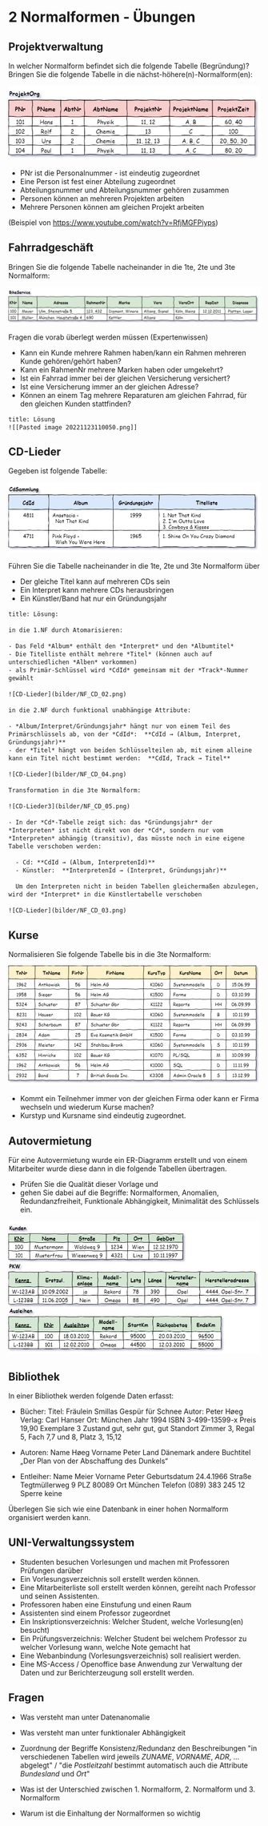 # 2 Normalformen - Übungen

## Projektverwaltung

In welcher Normalform befindet sich die folgende Tabelle (Begründung)? Bringen Sie die folgende Tabelle in die nächst-höhere(n)-Normalform(en):

![Projekt](bilder/NF_Projekt_01.png)

- PNr ist die Personalnummer - ist eindeutig zugeordnet
- Eine Person ist fest einer Abteilung zugeordnet
- Abteilungsnummer und Abteilungsnummer gehören zusammen
- Personen können an mehreren Projekten arbeiten
- Mehrere Personen können am gleichen Projekt arbeiten

(Beispiel von https://www.youtube.com/watch?v=RfjMGFPiyps)

## Fahrradgeschäft

Bringen Sie die folgende Tabelle nacheinander in die 1te, 2te und 3te Normalform:

![Fahrrad](bilder/NF_Fahrrad_01.png)

Fragen die vorab überlegt werden müssen (Expertenwissen)

- Kann ein Kunde mehrere Rahmen haben/kann ein Rahmen mehreren Kunde gehören/gehört haben?
- Kann ein RahmenNr mehrere Marken haben oder umgekehrt?
- Ist ein Fahrrad immer bei der gleichen Versicherung versichert?
- Ist eine Versicherung immer an der gleichen Adresse?
- Können an einem Tag mehrere Reparaturen am gleichen Fahrrad, für den gleichen Kunden stattfinden?

```ad-success
title: Lösung
![[Pasted image 20221123110050.png]]
```

## CD-Lieder

Gegeben ist folgende Tabelle:

![CD-Lieder](bilder/NF_CD_01.png)

Führen Sie die Tabelle nacheinander in die 1te, 2te und 3te Normalform über

- Der gleiche Titel kann auf mehreren CDs sein
- Ein Interpret kann mehrere CDs herausbringen
- Ein Künstler/Band hat nur ein Gründungsjahr

```ad-success
title: Lösung:

in die 1.NF durch Atomarisieren:

- Das Feld *Album* enthält den *Interpret* und den *Albumtitel*
- Die Titelliste enthält mehrere *Titel* (können auch auf unterschiedlichen *Alben* vorkommen)
- als Primär-Schlüssel wird *CdId* gemeinsam mit der *Track*-Nummer gewählt

![CD-Lieder](bilder/NF_CD_02.png)

in die 2.NF durch funktional unabhängige Attribute:

- *Album/Interpret/Gründungsjahr* hängt nur von einem Teil des Primärschlüssels ab, von der *CdId*:  **CdId → (Album, Interpret, Gründungsjahr)**
- der *Titel* hängt von beiden Schlüsselteilen ab, mit einem alleine kann ein Titel nicht bestimmt werden:  **CdId, Track → Titel**

![CD-Lieder](bilder/NF_CD_04.png)

Transformation in die 3te Normalform:

![CD-Lieder3](bilder/NF_CD_05.png)

- In der *Cd*-Tabelle zeigt sich: das *Gründungsjahr* der *Interpreten* ist nicht direkt von der *Cd*, sondern nur vom *Interpreten* abhängig (transitiv), das müsste noch in eine eigene Tabelle verschoben werden:
  
  - Cd: **CdId → (Album, InterpretenId)**
  - Künstler:  **InterpretenId → (Interpret, Gründungsjahr)**
  
  Um den Interpreten nicht in beiden Tabellen gleichermaßen abzulegen, wird der *Interpret* in die Künstlertabelle verschoben

![CD-Lieder](bilder/NF_CD_03.png)

```

## Kurse

Normalisieren Sie folgende Tabelle bis in die 3te Normalform:

![Kurse](bilder/NF_Kurse_01.png)

- Kommt ein Teilnehmer immer von der gleichen Firma oder kann er Firma wechseln und wiederum Kurse machen?
- Kurstyp und Kursname sind eindeutig zugeordnet.

## Autovermietung

Für eine Autovermietung wurde ein ER-Diagramm erstellt und von einem Mitarbeiter wurde diese dann in die folgende Tabellen übertragen.

- Prüfen Sie die Qualität dieser Vorlage und
- gehen Sie dabei auf die Begriffe: Normalformen, Anomalien, Redundanzfreiheit, Funktionale Abhängigkeit, Minimalität des Schlüssels ein.

![Kurse](bilder/bsp_Autovermietung.png)

## Bibliothek

In einer Bibliothek werden folgende Daten erfasst:

- Bücher:
  Titel:  Fräulein Smillas Gespür für Schnee
  Autor: Peter Høeg
  Verlag: Carl Hanser
  Ort: München
  Jahr 1994
  ISBN 3-499-13599-x
  Preis 19,90
  Exemplare 3
  Zustand gut, sehr gut, gut
  Standort Zimmer 3, Regal 5, Fach 7,7 und 8, Platz 3, 15,12

- Autoren:
  Name Høeg
  Vorname Peter
  Land Dänemark
  andere Buchtitel „Der Plan von der Abschaffung des Dunkels“

- Entleiher:
  Name Meier
  Vorname Peter
  Geburtsdatum 24.4.1966
  Straße Tegtmüllerweg 9
  PLZ 80089
  Ort München
  Telefon (089) 383 245 12
  Sperre keine

Überlegen Sie sich wie eine Datenbank in einer hohen Normalform organisiert werden kann.

## UNI-Verwaltungssystem

- Studenten besuchen Vorlesungen und machen mit Professoren Prüfungen darüber
- Ein Vorlesungsverzeichnis soll erstellt werden können.
- Eine Mitarbeiterliste soll erstellt werden können, gereiht nach Professor und seinen Assistenten.
- Professoren haben eine Einstufung und einen Raum
- Assistenten sind einem Professor zugeordnet
- Ein Inskriptionsverzeichnis: Welcher Student, welche Vorlesung(en) besucht)
- Ein Prüfungsverzeichnis: Welcher Student bei welchem Professor zu welcher Vorlesung wann, welche Note gemacht hat
- Eine Webanbindung (Vorlesungsverzeichnis) soll realisiert werden.
- Eine MS-Access / Openoffice base Anwendung zur Verwaltung der Daten und zur Berichterzeugung soll erstellt werden.

Fragen
------------------------------------------------------------

- Was versteht man unter Datenanomalie

- Was versteht man unter funktionaler Abhängigkeit

- Zuordnung der Begriffe Konsistenz/Redundanz den Beschreibungen "in verschiedenen Tabellen wird jeweils *ZUNAME*, *VORNAME*, *ADR*, ... abgelegt" / "die *Postleitzahl* bestimmt automatisch auch die Attribute *Bundesland* und *Ort*"

- Was ist der Unterschied zwischen 1. Normalform, 2. Normalform und 3. Normalform

- Warum ist die Einhaltung der Normalformen so wichtig